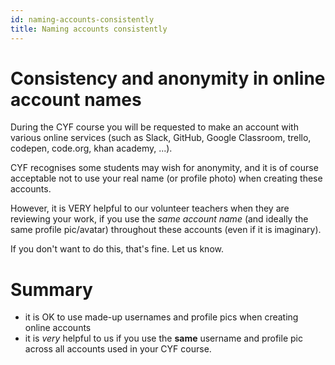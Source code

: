 ```yaml
---
id: naming-accounts-consistently
title: Naming accounts consistently
---
```


# Consistency and anonymity in online account names

During the CYF course you will be requested to make an account with various online services (such as Slack, GitHub, Google Classroom, trello, codepen, code.org, khan academy, ...).

CYF recognises some students may wish for anonymity, and it is of course acceptable not to use your real name (or profile photo) when creating these accounts.

However, it is VERY helpful to our volunteer teachers when they are reviewing your work, if you use the *same account name* (and ideally the same profile pic/avatar) throughout these accounts (even if it is imaginary).

If you don't want to do this, that's fine.  Let us know.

# Summary

* it is OK to use made-up usernames and profile pics when creating online accounts
* it is *very* helpful to us if you use the **same** username and profile pic across all accounts used in your CYF course.

